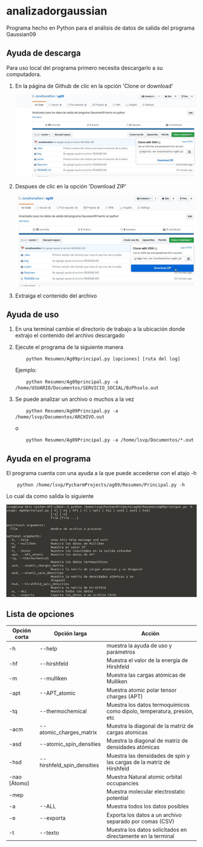 
# analizadorgaussian
Programa hecho en Python para el análisis de datos de salida del programa Gaussian09

## Ayuda de descarga
Para uso local del programa primero necesita descargarlo a su computadora.

1. En la página de Github de clic en la opción 'Clone or download'

    ![Imagen 2](Img/i1.jpg)

2. Despues de clic en la opción  'Download ZIP'
    
    ![Imagen 2](Img/i2.jpg)

3. Extraiga el contenido del archivo

## Ayuda de uso

1. En una terminal cambie el directorio de trabajo a la ubicación donde extrajo el contenido del archivo descargado

2. Ejecute el programa de la siguiente manera

    ```
        python Resumen/Ag09principal.py [opciones] [ruta del log]
    ```
    Ejemplo:

    ```
        python Resumen/Ag09principal.py -a /home/USUARIO/Documentos/SERVICIO_SOCIAL/BzPhsolo.out
    ```

3. Se puede analizar un archivo o muchos a la vez

    ```
        python Resumen/Ag09Principal.py -a /home/lsvp/Documentos/ARCHIVO.out
    ```
    o
    ```
        python Resumen/Ag09Principal.py -a /home/lsvp/Documentos/*.out
    ```
    
## Ayuda en el programa

El programa cuenta con una ayuda a la que puede accederse con el atajo -h

``` 
    python /home/lsvp/PycharmProjects/ag09/Resumen/Principal.py -h
```

Lo cual da como salida lo siguiente



![Imagen 3](Img/i3.jpg)

## Lista de opciones

| Opción corta | Opción larga | Acción |
| - | - | - |
| -h | --help | muestra la ayuda de uso y parámetros |
| -hf | --hirshfeld | Muestra el valor de la energía de Hirshfeld |
| -m | --mulliken | Muestra las cargas atómicas de Mulliken |
| -apt | --APT_atomic | Muestra atomic polar tensor charges (APT)|
| -tq | --thermochemical | Muestra los datos termoquímicos como dipolo, temperatura, presión, etc |
| -acm | --atomic_charges_matrix | Muestra la diagonal de la matriz de cargas atomicas |
| -asd | --atomic_spin_densities | Muestra la diagonal de matriz de densidades atómicas |
| -hsd | --hirshfeld_spin_densities | Muestra las densidades de spin y las cargas de la matriz de Hirshfeld |
| -nao [Átomo]|| Muestra Natural atomic orbital occupancies| 
| -mep | | Muestra molecular electrostatic potential |
| -a | --ALL | Muestra todos los datos posibles | 
| -e | --exporta | Exporta los datos a un archivo separado por comas (CSV) |
| -t | --texto | Muestra los datos solicitados en directamente en la terminal |